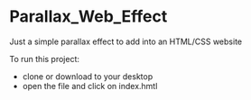 # Parallax_Web_Effect

Just a simple parallax effect to add into an HTML/CSS website


To run this project:


- clone or download to your desktop
- open the file and click on index.hmtl


